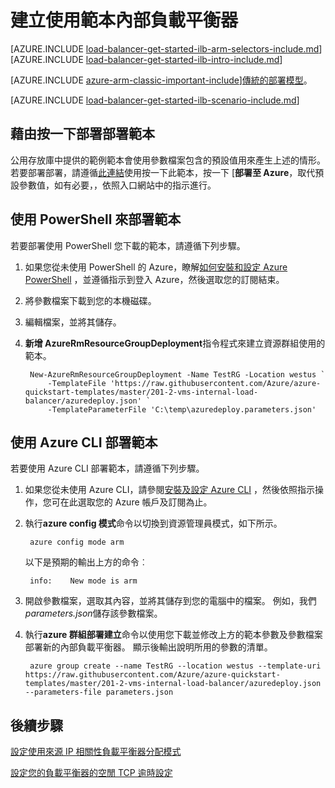 <properties
   pageTitle="建立資源管理員] 中使用範本內部負載平衡器 |Microsoft Azure"
   description="瞭解如何建立使用範本在資源管理員內部負載平衡器"
   services="load-balancer"
   documentationCenter="na"
   authors="sdwheeler"
   manager="carmonm"
   editor=""
   tags="azure-resource-manager"
/>
<tags
   ms.service="load-balancer"
   ms.devlang="na"
   ms.topic="get-started-article"
   ms.tgt_pltfrm="na"
   ms.workload="infrastructure-services"
   ms.date="10/24/2016"
   ms.author="sewhee" />

# <a name="create-an-internal-load-balancer-using-a-template"></a>建立使用範本內部負載平衡器

[AZURE.INCLUDE [load-balancer-get-started-ilb-arm-selectors-include.md](../../includes/load-balancer-get-started-ilb-arm-selectors-include.md)]
<BR>
[AZURE.INCLUDE [load-balancer-get-started-ilb-intro-include.md](../../includes/load-balancer-get-started-ilb-intro-include.md)]

[AZURE.INCLUDE [azure-arm-classic-important-include](../../includes/learn-about-deployment-models-rm-include.md)][傳統的部署模型](load-balancer-get-started-ilb-classic-ps.md)。

[AZURE.INCLUDE [load-balancer-get-started-ilb-scenario-include.md](../../includes/load-balancer-get-started-ilb-scenario-include.md)]

## <a name="deploy-the-template-by-using-click-to-deploy"></a>藉由按一下部署部署範本

公用存放庫中提供的範例範本會使用參數檔案包含的預設值用來產生上述的情形。 若要部署部署，請遵循[此連結](https://github.com/Azure/azure-quickstart-templates/tree/master/201-2-vms-internal-load-balancer)使用按一下此範本，按一下 [**部署至 Azure**，取代預設參數值，如有必要，，依照入口網站中的指示進行。

## <a name="deploy-the-template-by-using-powershell"></a>使用 PowerShell 來部署範本

若要部署使用 PowerShell 您下載的範本，請遵循下列步驟。

1. 如果您從未使用 PowerShell 的 Azure，瞭解[如何安裝和設定 Azure PowerShell](../../articles/powershell-install-configure.md) ，並遵循指示到登入 Azure，然後選取您的訂閱結束。
2. 將參數檔案下載到您的本機磁碟。
3. 編輯檔案，並將其儲存。
4. **新增 AzureRmResourceGroupDeployment**指令程式來建立資源群組使用的範本。

        New-AzureRmResourceGroupDeployment -Name TestRG -Location westus `
            -TemplateFile 'https://raw.githubusercontent.com/Azure/azure-quickstart-templates/master/201-2-vms-internal-load-balancer/azuredeploy.json' `
            -TemplateParameterFile 'C:\temp\azuredeploy.parameters.json'

## <a name="deploy-the-template-by-using-the-azure-cli"></a>使用 Azure CLI 部署範本

若要使用 Azure CLI 部署範本，請遵循下列步驟。

1. 如果您從未使用 Azure CLI，請參閱[安裝及設定 Azure CLI](../../articles/xplat-cli-install.md) ，然後依照指示操作，您可在此選取您的 Azure 帳戶及訂閱為止。
2. 執行**azure config 模式**命令以切換到資源管理員模式，如下所示。

        azure config mode arm

    以下是預期的輸出上方的命令︰

        info:    New mode is arm

3. 開啟參數檔案，選取其內容，並將其儲存到您的電腦中的檔案。 例如，我們*parameters.json*儲存該參數檔案。

4. 執行**azure 群組部署建立**命令以使用您下載並修改上方的範本參數及參數檔案部署新的內部負載平衡器。 顯示後輸出說明所用的參數的清單。

        azure group create --name TestRG --location westus --template-uri https://raw.githubusercontent.com/Azure/azure-quickstart-templates/master/201-2-vms-internal-load-balancer/azuredeploy.json --parameters-file parameters.json

## <a name="next-steps"></a>後續步驟

[設定使用來源 IP 相關性負載平衡器分配模式](load-balancer-distribution-mode.md)

[設定您的負載平衡器的空閒 TCP 逾時設定](load-balancer-tcp-idle-timeout.md)



